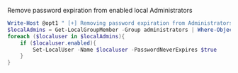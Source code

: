 Remove password expiration from enabled local Administrators 

```powershell
Write-Host @opt1 " [+] Removing password expiration from Administrators" 
$localAdmins = Get-LocalGroupMember -Group administrators | Where-Object {($_.PrincipalSource -eq "Local")}
foreach ($localuser in $localAdmins){
    if ($localuser.enabled){
        Set-LocalUser -Name $localuser -PasswordNeverExpires $true
    }
}
```